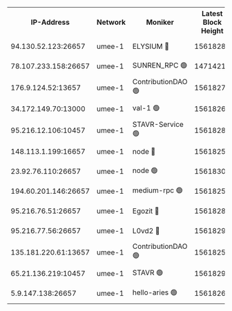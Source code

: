 


<table><tr><th>IP-Address</th><th>Network</th><th>Moniker</th><th>Latest Block Height</th><th>Earliest Block Height</th><th>Catching Up</th><th>Tx Index</th><th>Voting Power</th><th>Scan Time</th></tr><tr><td>94.130.52.123:26657</td><td>umee-1</td><td>ELYSIUM 🔴</td><td>15618289</td><td>3216011</td><td>False</td><td>off</td><td>27126270</td><td>2025-01-09T12:04:37.989099662UTC</td></tr><tr><td>78.107.233.158:26657</td><td>umee-1</td><td>SUNREN_RPC 🟢</td><td>14714211</td><td>13338194</td><td>False</td><td>on</td><td>0</td><td>2025-01-09T12:03:13.970248025UTC</td></tr><tr><td>176.9.124.52:13657</td><td>umee-1</td><td>ContributionDAO 🟢</td><td>15618271</td><td>13924595</td><td>False</td><td>on</td><td>0</td><td>2025-01-09T12:03:03.264894647UTC</td></tr><tr><td>34.172.149.70:13000</td><td>umee-1</td><td>val-1 🟢</td><td>15618268</td><td>14743001</td><td>False</td><td>off</td><td>0</td><td>2025-01-09T12:02:45.046167656UTC</td></tr><tr><td>95.216.12.106:10457</td><td>umee-1</td><td>STAVR-Service 🟢</td><td>15618286</td><td>15224001</td><td>False</td><td>on</td><td>0</td><td>2025-01-09T12:04:20.738932823UTC</td></tr><tr><td>148.113.1.199:16657</td><td>umee-1</td><td>node 🔴</td><td>15618256</td><td>15235192</td><td>False</td><td>off</td><td>1666214</td><td>2025-01-09T12:01:36.763451490UTC</td></tr><tr><td>23.92.76.110:26657</td><td>umee-1</td><td>node 🟢</td><td>15618302</td><td>15458270</td><td>False</td><td>on</td><td>0</td><td>2025-01-09T12:05:46.689254567UTC</td></tr><tr><td>194.60.201.146:26657</td><td>umee-1</td><td>medium-rpc 🟢</td><td>15618257</td><td>15489235</td><td>False</td><td>on</td><td>0</td><td>2025-01-09T12:01:45.747782267UTC</td></tr><tr><td>95.216.76.51:26657</td><td>umee-1</td><td>Egozit 🔴</td><td>15618289</td><td>15518289</td><td>False</td><td>off</td><td>38711138</td><td>2025-01-09T12:04:37.652413477UTC</td></tr><tr><td>95.216.77.56:26657</td><td>umee-1</td><td>L0vd2 🔴</td><td>15618294</td><td>15518294</td><td>False</td><td>off</td><td>38605938</td><td>2025-01-09T12:05:08.560899839UTC</td></tr><tr><td>135.181.220.61:13657</td><td>umee-1</td><td>ContributionDAO 🟢</td><td>15618253</td><td>15612849</td><td>False</td><td>off</td><td>0</td><td>2025-01-09T12:01:25.611371356UTC</td></tr><tr><td>65.21.136.219:10457</td><td>umee-1</td><td>STAVR 🟢</td><td>15618295</td><td>15614001</td><td>False</td><td>on</td><td>0</td><td>2025-01-09T12:05:12.996829132UTC</td></tr><tr><td>5.9.147.138:26657</td><td>umee-1</td><td>hello-aries 🟢</td><td>15618267</td><td>15617461</td><td>False</td><td>off</td><td>0</td><td>2025-01-09T12:02:39.652325838UTC</td></tr></table>